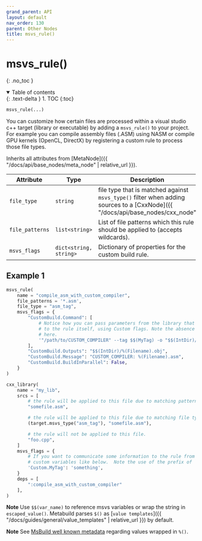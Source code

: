 ```yaml
---
grand_parent: API
layout: default
nav_order: 130
parent: Other Nodes
title: msvs_rule()
---
```


# msvs_rule()
{: .no_toc }


<details open markdown="block">
  <summary>
    Table of contents
  </summary>
  {: .text-delta }
1. TOC
{:toc}
</details>




```python
msvs_rule(...)
```

You can customize how certain files are processed within a visual studio c++ target (library or executable) by adding a `msvs_rule()` to your project. For example you can compile assembly files (.ASM) using NASM or compile GPU kernels (OpenCL, DirectX) by registering a custom rule to process those file types.

Inherits all attributes from [MetaNode]({{ "/docs/api/base_nodes/meta_node" | relative_url }}).

| Attribute | Type | Description |
|-----------|------|-------------|
| `file_type` | `string` | file type that is matched against `msvs_type()` filter when adding sources to a [CxxNode]({{ "/docs/api/base_nodes/cxx_node" | relative_url }}). |
| `file_patterns` | `list<string>` | List of file patterns which this rule should be applied to (accepts wildcards). |
| `msvs_flags` | `dict<string, string>` | Dictionary of properties for the custom build rule. |

## Example 1

```python
msvs_rule(
    name = "compile_asm_with_custom_compiler",
    file_patterns = '*.asm',
    file_type = "asm_tag",
    msvs_flags = {
        "CustomBuild.Command": [
            # Notice how you can pass parameters from the library that uses the rule
            # to the rule itself, using Custom flags. Note the absence of prefix of `Custom.`
            # here.
            '"/path/to/CUSTOM_COMPILER" --tag $$(MyTag) -o "$$(IntDir)/%(Filename).obj" "%(FullPath)"'
        ],
        "CustomBuild.Outputs": "$$(IntDir)/%(Filename).obj",
        "CustomBuild.Message": "CUSTOM_COMPILER: %(Filename).asm",
        "CustomBuild.BuildInParallel": False,
    }
)

cxx_library(
    name = "my_lib",
    srcs = [
        # the rule will be applied to this file due to matching pattern
        "somefile.asm",

        # the rule will be applied to this file due to matching file type
        (target.msvs_type("asm_tag"), "somefile.asm"),

        # the rule will not be applied to this file.
        "foo.cpp",
    ]
    msvs_flags = {
        # If you want to communicate some information to the rule from the library, you can use
        # custom variables like below.  Note the use of the prefix of `Custom.`.
        'Custom.MyTag': 'something',
    }
    deps = [
        ":compile_asm_with_custom_compiler"
    ],
)

```


__Note__ Use `$$(var_name)` to reference msvs variables or wrap the string in `escaped_value()`. Metabuild parses `$()` as [`value templates`]({{ "/docs/guides/general/value_templates" | relative_url }}) by default.

__Note__ See [MsBuild well known metadata](https://docs.microsoft.com/en-us/visualstudio/msbuild/msbuild-well-known-item-metadata?view=vs-2019) regarding values wrapped in `%()`.
